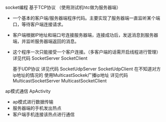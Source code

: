 socket编程
    基于TCP协议
    （使用测试机htc做为服务器端）
 * 一个基本的客户端/服务器端程序代码。主要实现了服务器端一直监听某个端口，等待客户端连接请求。
 * 客户端根据IP地址和端口号连接服务器端，连接成功后，发送消息到服务器端，并监听服务器端返回的消息。
 * 这个程序一次只能接受一个客户连接。（多客户端的话需开启线程进行管理）
 详见代码
    SocketServer
    SocketClient

    基于UDP协议
 详见代码
    SocketUdpServer
    SocketUdpClient
    在不知道对方ip地址的情况的 使用MulticastSockek广播ip地址
 详见代码
     MulticastSocketServer
     MulticastSocketClient

  ap模式通信
    ApActivity
 * ap模式进行数据传输
 * 服务器端的手机发出热点
 * 客户端手机连接该热点进行通信